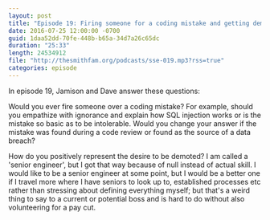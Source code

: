 ```yaml
---
layout: post
title: "Episode 19: Firing someone for a coding mistake and getting demoted"
date: 2016-07-25 12:00:00 -0700
guid: 1daa52dd-70fe-448b-b65a-34d7a26c65dc
duration: "25:33"
length: 24534912
file: "http://thesmithfam.org/podcasts/sse-019.mp3?rss=true"
categories: episode
---
```






In episode 19, Jamison and  Dave answer these questions:

Would you ever fire someone over a coding mistake? For example, should you empathize with ignorance and explain how SQL injection works or is the mistake so basic as to be intolerable. Would you change your answer if the mistake was found during a code review or found as the source of a data breach?

How do you positively represent the desire to be demoted? I am called a 'senior engineer', but I got that way because of null instead of actual skill. I would like to be a senior engineer at some point, but I would be a better one if I travel more where I have seniors to look up to, established processes etc rather than stressing about defining everything myself; but that's a weird thing to say to a current or potential boss and is hard to do without also volunteering for a pay cut.




